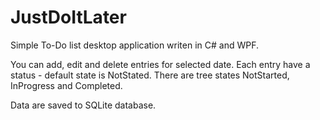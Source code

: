 # JustDoItLater
 Simple To-Do list desktop application writen in C# and WPF.

 You can add, edit and delete entries for selected date.
 Each entry have a status - default state is NotStated. 
 There are tree states NotStarted, InProgress and Completed.

 Data are saved to SQLite database.